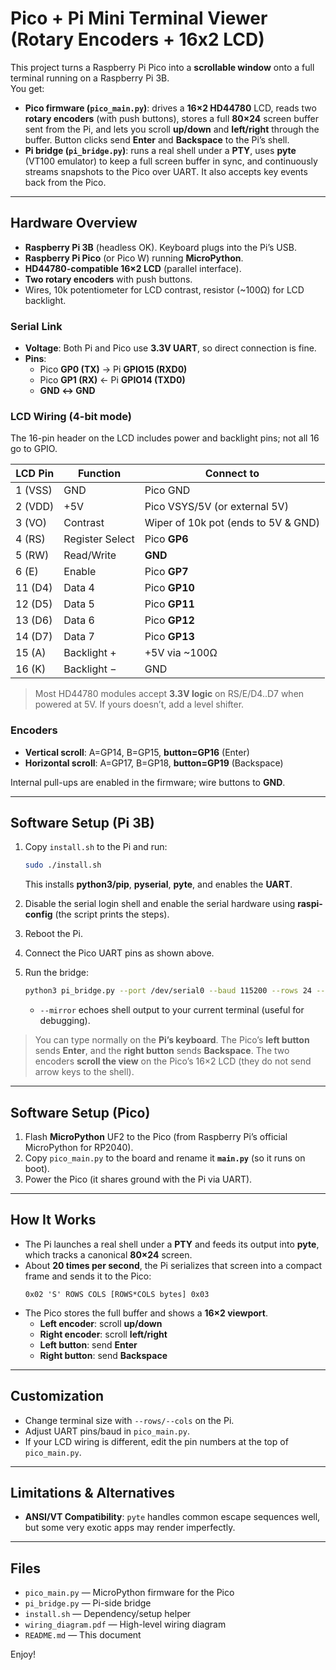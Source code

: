 # Pico + Pi Mini Terminal Viewer (Rotary Encoders + 16x2 LCD)

This project turns a Raspberry Pi Pico into a **scrollable window** onto a full terminal running on a Raspberry Pi 3B.  
You get:

- **Pico firmware (`pico_main.py`)**: drives a **16×2 HD44780** LCD, reads two **rotary encoders** (with push buttons), stores a full **80×24** screen buffer sent from the Pi, and lets you scroll **up/down** and **left/right** through the buffer. Button clicks send **Enter** and **Backspace** to the Pi’s shell.
- **Pi bridge (`pi_bridge.py`)**: runs a real shell under a **PTY**, uses **pyte** (VT100 emulator) to keep a full screen buffer in sync, and continuously streams snapshots to the Pico over UART. It also accepts key events back from the Pico.

---

## Hardware Overview

- **Raspberry Pi 3B** (headless OK). Keyboard plugs into the Pi’s USB.
- **Raspberry Pi Pico** (or Pico W) running **MicroPython**.
- **HD44780-compatible 16×2 LCD** (parallel interface).
- **Two rotary encoders** with push buttons.
- Wires, 10k potentiometer for LCD contrast, resistor (~100Ω) for LCD backlight.

### Serial Link

- **Voltage**: Both Pi and Pico use **3.3V UART**, so direct connection is fine.
- **Pins**:
  - Pico **GP0 (TX)** → Pi **GPIO15 (RXD0)**
  - Pico **GP1 (RX)** ← Pi **GPIO14 (TXD0)**
  - **GND ↔ GND**

### LCD Wiring (4-bit mode)

The 16-pin header on the LCD includes power and backlight pins; not all 16 go to GPIO.

| LCD Pin | Function | Connect to |
|---|---|---|
| 1 (VSS) | GND | Pico GND |
| 2 (VDD) | +5V | Pico VSYS/5V (or external 5V) |
| 3 (VO) | Contrast | Wiper of 10k pot (ends to 5V & GND) |
| 4 (RS) | Register Select | Pico **GP6** |
| 5 (RW) | Read/Write | **GND** |
| 6 (E)  | Enable | Pico **GP7** |
| 11 (D4) | Data 4 | Pico **GP10** |
| 12 (D5) | Data 5 | Pico **GP11** |
| 13 (D6) | Data 6 | Pico **GP12** |
| 14 (D7) | Data 7 | Pico **GP13** |
| 15 (A) | Backlight + | +5V via ~100Ω |
| 16 (K) | Backlight − | GND |

> Most HD44780 modules accept **3.3V logic** on RS/E/D4..D7 when powered at 5V. If yours doesn’t, add a level shifter.

### Encoders

- **Vertical scroll**: A=GP14, B=GP15, **button=GP16** (Enter)
- **Horizontal scroll**: A=GP17, B=GP18, **button=GP19** (Backspace)

Internal pull-ups are enabled in the firmware; wire buttons to **GND**.

---

## Software Setup (Pi 3B)

1. Copy `install.sh` to the Pi and run:

   ```bash
   sudo ./install.sh
   ```

   This installs **python3/pip**, **pyserial**, **pyte**, and enables the **UART**.

2. Disable the serial login shell and enable the serial hardware using **raspi-config** (the script prints the steps).
3. Reboot the Pi.
4. Connect the Pico UART pins as shown above.
5. Run the bridge:

   ```bash
   python3 pi_bridge.py --port /dev/serial0 --baud 115200 --rows 24 --cols 80 --mirror
   ```

   - `--mirror` echoes shell output to your current terminal (useful for debugging).

> You can type normally on the **Pi’s keyboard**. The Pico’s **left button** sends **Enter**, and the **right button** sends **Backspace**. The two encoders **scroll the view** on the Pico’s 16×2 LCD (they do not send arrow keys to the shell).

---

## Software Setup (Pico)

1. Flash **MicroPython** UF2 to the Pico (from Raspberry Pi’s official MicroPython for RP2040).
2. Copy `pico_main.py` to the board and rename it **`main.py`** (so it runs on boot).
3. Power the Pico (it shares ground with the Pi via UART).

---

## How It Works

- The Pi launches a real shell under a **PTY** and feeds its output into **pyte**, which tracks a canonical **80×24** screen.
- About **20 times per second**, the Pi serializes that screen into a compact frame and sends it to the Pico:
  ```
  0x02 'S' ROWS COLS [ROWS*COLS bytes] 0x03
  ```
- The Pico stores the full buffer and shows a **16×2 viewport**.  
  - **Left encoder**: scroll **up/down**  
  - **Right encoder**: scroll **left/right**  
  - **Left button**: send **Enter**  
  - **Right button**: send **Backspace**

---

## Customization

- Change terminal size with `--rows/--cols` on the Pi.
- Adjust UART pins/baud in `pico_main.py`.
- If your LCD wiring is different, edit the pin numbers at the top of `pico_main.py`.

---

## Limitations & Alternatives


- **ANSI/VT Compatibility**: `pyte` handles common escape sequences well, but some very exotic apps may render imperfectly.

---

## Files

- `pico_main.py` — MicroPython firmware for the Pico
- `pi_bridge.py` — Pi-side bridge
- `install.sh` — Dependency/setup helper
- `wiring_diagram.pdf` — High-level wiring diagram
- `README.md` — This document

Enjoy!
